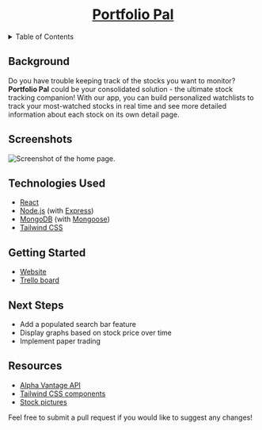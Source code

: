 <a name="readme-top"></a>

<h1 align="center"><a href="">Portfolio Pal</a></h1>

<!-- TABLE OF CONTENTS -->
<details>
  <summary>Table of Contents</summary>
  <ol>
    <li><a href="#background">Background</a></li>
    <li><a href="#screenshots">Screenshots</a></li>
    <li><a href="#technologies-used">Technologies Used</li>
    <li><a href="#getting-started">Getting Started</a></li>
    <li><a href="#next-steps">Next Steps</a></li>
    <li><a href="#resources">Resources</a></li>
  </ol>
</details>

## Background

Do you have trouble keeping track of the stocks you want to monitor? **Portfolio Pal** could be your consolidated solution - the ultimate stock tracking companion! With our app, you can build personalized watchlists to track your most-watched stocks in real time and see more detailed information about each stock on its own detail page.

## Screenshots

![Screenshot of the home page.](public/img/home.png)

## Technologies Used

- [React](https://react.dev/)
- [Node.js](https://nodejs.org/en) (with [Express](https://expressjs.com/))
- [MongoDB](https://www.mongodb.com/) (with [Mongoose](https://mongoosejs.com/))
- [Tailwind CSS](https://tailwindcss.com/)

## Getting Started

- [Website]()
- [Trello board](https://trello.com/b/vYuPESd7/stonks-planning)

## Next Steps

- Add a populated search bar feature
- Display graphs based on stock price over time
- Implement paper trading

## Resources

- [Alpha Vantage API](https://www.alphavantage.co/documentation/)
- [Tailwind CSS components](https://v1.tailwindcss.com/components)
- [Stock pictures](https://www.freepik.com/)

Feel free to submit a pull request if you would like to suggest any changes!
